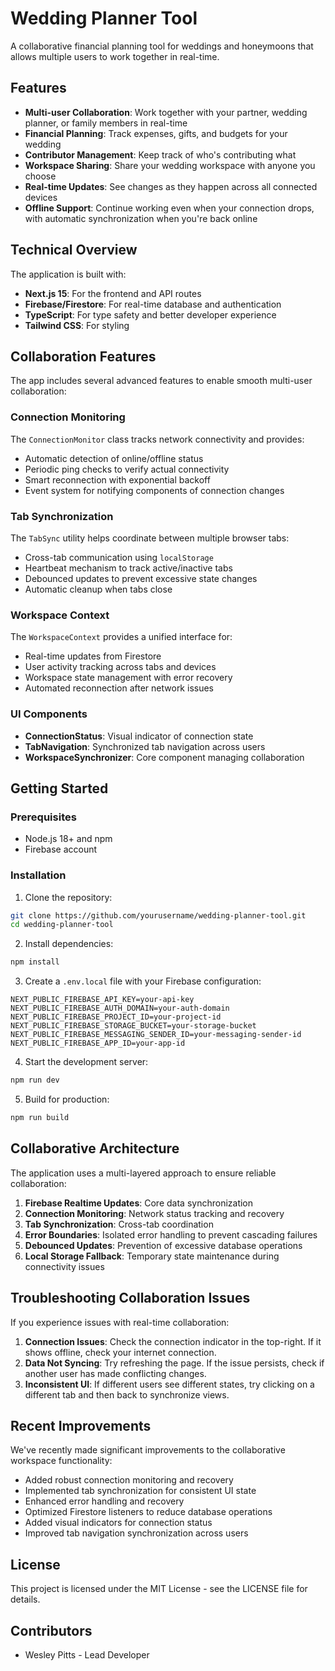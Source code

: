 # Wedding Planner Tool

A collaborative financial planning tool for weddings and honeymoons that allows multiple users to work together in real-time.

## Features

- **Multi-user Collaboration**: Work together with your partner, wedding planner, or family members in real-time
- **Financial Planning**: Track expenses, gifts, and budgets for your wedding
- **Contributor Management**: Keep track of who's contributing what
- **Workspace Sharing**: Share your wedding workspace with anyone you choose
- **Real-time Updates**: See changes as they happen across all connected devices
- **Offline Support**: Continue working even when your connection drops, with automatic synchronization when you're back online

## Technical Overview

The application is built with:

- **Next.js 15**: For the frontend and API routes
- **Firebase/Firestore**: For real-time database and authentication
- **TypeScript**: For type safety and better developer experience
- **Tailwind CSS**: For styling

## Collaboration Features

The app includes several advanced features to enable smooth multi-user collaboration:

### Connection Monitoring

The `ConnectionMonitor` class tracks network connectivity and provides:
- Automatic detection of online/offline status
- Periodic ping checks to verify actual connectivity
- Smart reconnection with exponential backoff
- Event system for notifying components of connection changes

### Tab Synchronization

The `TabSync` utility helps coordinate between multiple browser tabs:
- Cross-tab communication using `localStorage`
- Heartbeat mechanism to track active/inactive tabs
- Debounced updates to prevent excessive state changes
- Automatic cleanup when tabs close

### Workspace Context

The `WorkspaceContext` provides a unified interface for:
- Real-time updates from Firestore
- User activity tracking across tabs and devices
- Workspace state management with error recovery
- Automated reconnection after network issues

### UI Components

- **ConnectionStatus**: Visual indicator of connection state
- **TabNavigation**: Synchronized tab navigation across users
- **WorkspaceSynchronizer**: Core component managing collaboration

## Getting Started

### Prerequisites

- Node.js 18+ and npm
- Firebase account

### Installation

1. Clone the repository:
```bash
git clone https://github.com/yourusername/wedding-planner-tool.git
cd wedding-planner-tool
```

2. Install dependencies:
```bash
npm install
```

3. Create a `.env.local` file with your Firebase configuration:
```
NEXT_PUBLIC_FIREBASE_API_KEY=your-api-key
NEXT_PUBLIC_FIREBASE_AUTH_DOMAIN=your-auth-domain
NEXT_PUBLIC_FIREBASE_PROJECT_ID=your-project-id
NEXT_PUBLIC_FIREBASE_STORAGE_BUCKET=your-storage-bucket
NEXT_PUBLIC_FIREBASE_MESSAGING_SENDER_ID=your-messaging-sender-id
NEXT_PUBLIC_FIREBASE_APP_ID=your-app-id
```

4. Start the development server:
```bash
npm run dev
```

5. Build for production:
```bash
npm run build
```

## Collaborative Architecture

The application uses a multi-layered approach to ensure reliable collaboration:

1. **Firebase Realtime Updates**: Core data synchronization
2. **Connection Monitoring**: Network status tracking and recovery
3. **Tab Synchronization**: Cross-tab coordination
4. **Error Boundaries**: Isolated error handling to prevent cascading failures
5. **Debounced Updates**: Prevention of excessive database operations
6. **Local Storage Fallback**: Temporary state maintenance during connectivity issues

## Troubleshooting Collaboration Issues

If you experience issues with real-time collaboration:

1. **Connection Issues**: Check the connection indicator in the top-right. If it shows offline, check your internet connection.
2. **Data Not Syncing**: Try refreshing the page. If the issue persists, check if another user has made conflicting changes.
3. **Inconsistent UI**: If different users see different states, try clicking on a different tab and then back to synchronize views.

## Recent Improvements

We've recently made significant improvements to the collaborative workspace functionality:

- Added robust connection monitoring and recovery
- Implemented tab synchronization for consistent UI state
- Enhanced error handling and recovery
- Optimized Firestore listeners to reduce database operations
- Added visual indicators for connection status
- Improved tab navigation synchronization across users

## License

This project is licensed under the MIT License - see the LICENSE file for details.

## Contributors

- Wesley Pitts - Lead Developer
